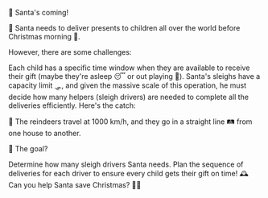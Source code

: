 🎅 Santa's coming!

🎄 Santa needs to deliver presents to children all over the world before Christmas morning 🎁.

However, there are some challenges:

Each child has a specific time window when they are available to receive their gift (maybe they're asleep 😴 or out playing 🛝).
Santa's sleighs have a capacity limit 🛷, and given the massive scale of this operation, he must decide how many helpers (sleigh drivers) are needed to complete all the deliveries efficiently.
Here's the catch:

🦌 The reindeers travel at 1000 km/h, and they go in a straight line 🛤️ from one house to another.

🎯 The goal?

Determine how many sleigh drivers Santa needs.
Plan the sequence of deliveries for each driver to ensure every child gets their gift on time! 🕰️
Can you help Santa save Christmas? 🎅✨